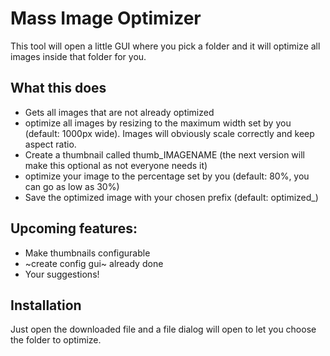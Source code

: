 # Mass Image Optimizer

This tool will open a little GUI where you pick a folder and it will optimize all images inside that folder for you.

## What this does

- Gets all images that are not already optimized
- optimize all images by resizing to the maximum width set by you (default: 1000px wide). Images will obviously scale correctly and keep aspect ratio.
- Create a thumbnail called thumb_IMAGENAME (the next version will make this optional as not everyone needs it)
- optimize your image to the percentage set by you (default: 80%, you can go as low as 30%)
- Save the optimized image with your chosen prefix (default: optimized_)

## Upcoming features:
- Make thumbnails configurable
- ~create config gui~ already done
- Your suggestions!

## Installation
Just open the downloaded file and a file dialog will open to let you choose the folder to optimize.